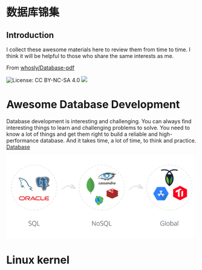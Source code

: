 # 数据库锦集

## Introduction

I collect these awesome materials here to review them from time to time.
I think it will be helpful to those who share the same interests as me.

From [whosly/Database-pdf](https://gitee.com/whosly/Database-pdf)

![License: CC BY-NC-SA 4.0](https://img.shields.io/badge/License-CC%20BY--NC--SA%204.0-lightgrey.svg)
![](https://parg.co/bDm)

# Awesome Database Development

Database development is interesting and challenging.
You can always find interesting things to learn and challenging problems to solve.
You need to know a lot of things and get them right to build a reliable and high-performance database.
And it takes time, a lot of time, to think and practice.   [Database](../zh-cn/Database/README.md)

![image.png](../_media/assets/Database/global.png)


# Linux kernel
